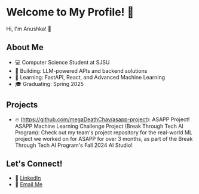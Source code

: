 # Welcome to My Profile! 👋

Hi, I'm Anushka! 🚀

## About Me
- 💻 Computer Science Student at SJSU
- 🤖 Building: LLM-powered APIs and backend solutions
- 🌱 Learning: FastAPI, React, and Advanced Machine Learning
- 🎓 Graduating: Spring 2025

## Projects
- 🔥 (https://github.com/megaDeathChav/asapp-project): ASAPP Project!
ASAPP Machine Learning Challenge Project (Break Through Tech AI Program): Check out my team's project repository for the real-world ML project we worked on for ASAPP for over 3 months, as part of the Break Through Tech AI Program's Fall 2024 AI Studio! 

## Let's Connect!
- 💼 [LinkedIn](https://www.linkedin.com/in/anushkachokshi/)
- 📧 [Email Me](anushka.chokshi@sjsu.edu)
